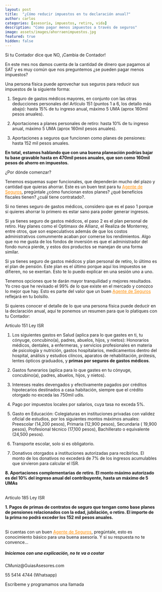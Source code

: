 ```yaml
---
layout: post
title:  "¿Cómo reducir impuestos en tu declaración anual?"
author: carlos
categories: [asesoría, impuestos, retiro, vida]
description: "Como pagar menos impuestos a través de seguros"
image: assets/images/ahorraenimpuestos.jpg
featured: true
hidden: false
---
```


Si tu Contador dice que NO, ¡Cambia de Contador!

En este mes nos damos cuenta de la cantidad de dinero que pagamos al SAT  y es muy común que nos preguntemos ¿se pueden pagar menos impuestos?

Una persona física puede aprovechar sus seguros para reducir sus impuestos de la siguiente forma:

1. Seguro de gastos médicos mayores, en conjunto con las otras deducciones personales del Artículo 151 (puntos 1 a 6, los detallo más abajo): hasta 15% de tu ingreso anual, máximo 5 UMA (aprox 160mil pesos anuales).

2. Aportaciones a planes personales de retiro: hasta 10% de tu ingreso anual, máximo 5 UMA (aprox 160mil pesos anuales).

3. Aportaciones a seguros que funcionen como planes de pensiones: hasta 152 mil pesos anuales.

<b>En total, estamos hablando que con una buena planeación podrías bajar tu base gravable hasta en 470mil pesos anuales, que son como 160mil pesos de ahorro en impuestos.</b>


¿Por dónde comenzar?

Tenemos esquemas super funcionales, que dependerán mucho del plazo y cantidad que quieras ahorrar. Este es un buen test para tu <a href="https://explicamiseguro.com/about" style="color: #FF8C00">Agente de Seguros</a>, pregúntale ¿cómo funcionan estos planes? ¿qué beneficios fiscales tienen? ¿cuál tiene contratado?.

Si no tienes seguro de gastos médicos, considero que es el paso 1 porque si quieres ahorrar lo primero es estar sano para poder generar ingresos.

Si ya tienes seguro de gastos médicos, el paso 2 es el plan personal de retiro. Hay planes como el Optimaxx de Allianz, el Realiza de Monterrey, entre otros, que son especulativos además de que los costos administrativos comunmente acaban por comerse los rendimientos. Algo que no me gusta de los fondos de inversión es que el administrador del fondo nunca pierde, y estos dos productos se manejan de una forma similar.

Si ya tienes seguro de gastos médicos y plan personal de retiro, lo último es el plan de pensión. Este plan es el último porque aquí los impuestos se difieren, no se exentan. Esto te lo puedo explicar en una sesión uno a uno.

Tenemos opciones que te darán mayor tranquilidad y mejores resultados. Yo creo que he revisado el 99% de lo que existe en el mercado y conozco lo mejor que hay. Esto es parte del valor que un buen <a href="https://explicamiseguro.com/about" style="color: #FF8C00">Agente de Seguros</a> reflejará en tu bolsillo.

Si quieres conocer el detalle de lo que una persona física puede deducir en la declaración anual, aquí te ponemos un resumen para que lo platiques con tu Contador:

Artículo 151 Ley ISR

1. Los siguientes gastos en Salud (aplica para lo que gastes en ti, tu cónyuge, concubino(a), padres, abuelos, hijos, y nietos): Honorarios médicos, dentales, a enfermeras, y servicios profesionales en materia de psicología y nutrición, gastos hospitalarios, medicamentos dentro del hospital, análisis y estudios clíncos, aparatos de rehabilitación, prótesis, lentes ópticos graduados, y <b>primas por seguros de gastos médicos</b>.

2. Gastos funerarios (aplica para lo que gastes en tu cónyuge, concubino(a), padres, abuelos, hijos, y nietos).

3. Intereses reales devengados y efectivamente pagados por créditos hipotecarios destinados a casa habitación, siempre que el crédito otorgado no exceda las 750mil udis.

4.  Pago por impuestos locales por salarios, cuya tasa no exceda 5%.

5. Gasto en Educación: Colegiaturas en instituciones privadas con validez oficial de estudios, por los siguientes montos máximos anuales: Preescolar (14,200 pesos), Primaria (12,900 pesos), Secundaria ( 19,900 pesos), Profesional técnico (17,100 pesos), Bachillerato o equivalente (24,500 pesos).

6. Transporte escolar, solo si es obligatorio.

7. Donativos otorgados a instituciones autorizadas para recibirlos. El monto de los donativos no excederá de 7% de los ingresos acumulables que sirvieron para calcular el ISR.

<b>8. Aportaciones complementarias de retiro. El monto máximo autorizado es del 10% del ingreso anual del contribuyente, hasta un máximo de 5 UMAs</b>

<br>
Artículo 185 Ley ISR

<b>1. Pagos de primas de contratos de seguro que tengan como base planes de pensiones relacionados con la edad, jubilación, o retiro. El importe de la prima no podrá exceder los 152 mil pesos anuales. </b>

<br>
Si cuentas con un buen <a href="https://explicamiseguro.com/about" style="color: #FF8C00">Agente de Seguros</a>, pregúntale, esto es conocimiento básico para una buena asesoría. Y si su respuesta no te convence...


<div class="col-md-4">

<div class="sticky-top sticky-top-80">
<h5>Iniciemos con una explicación, no te va a costar</h5>
  
<p><i class="far fa-envelope"></i> CMuniz@GuiasAsesores.com</p>
<p>55 5414 4744 (Whatsapp)</p>
<p>Escríbeme y programamos una llamada</p>

</div>
</div>
